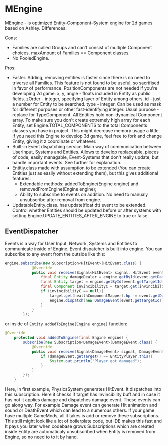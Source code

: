# MEngine
MEngine - is optimized Entity-Component-System engine for 2d games based on Ashley.
Differences:

Cons:
* Families are called Groups and can't consist of multiple Component choices. maxAmount of Families == Component classes.
* No PooledEngine.

Pros:
* Faster. Adding, removing entities is faster since there is no need to triverse all Families. This feature is not found to be useful, so sacrifised in favor of performance.
PositionComponents are not needed if you're developing 2d game.
x, y, angle - floats included in Entity as public fields.
zOrder - integer, specifying layer of Entity among others.
id - just a number for Entity to be searched.
type - integer. Can be used as mask for different purposes or other fast-identifying integer. Usual purpose - replace for TypeComponent.
All Entities hold non-dynamical Component array. To make sure you don't create extremely high array for each Entity, set Engine.TOTAL_COMPONENTS to the total Components classes you have in project. This might decrease memory usage a little.
If you need this Engine to develop 3d game, feel free to fork and change Entity, giving it z coordinate or whatever.
* Built-in Event dispatching service. Main way of communication between UserInput, Systems and Entities. Allows to develop replaceable, pieces of code, easily managable, Event-Systems that don't really update, but handle important events. See further for explanation.
* Entitiy.class made with assumption to be extended (You can create Entities just as easily without extending them), but this gives additional features:
  * Extendable methods: addedToEngine(Engine engine) and removedFromEngine(Engine engine);
  * Ability to subscribe to events on addition. No need to manualy unsubscribe after removal from engine.
* UpdatableEntity.class. has update(float dt) event to be extended. Control whether Entities should be updated before or after systems with setting Engine.UPDATE_ENTITIES_AFTER_ENGINE to true or false.
## EventDispatcher
Events is a way for User Input, Network, Systems and Entities to communicate inside of Engine.
Event dispatcher is built into engine. You can subscribe to any event from the outside like this:

```java
engine.subscribe(new Subscription<HitEvent>(HitEvent.class) {
            @Override
            public void receive(Signal<HitEvent> signal, HitEvent event) {
                final Entity damageDealer = engine.getById(event.getDamageDealerId());
                final Entity target = engine.getById(event.getTargetId());
                final Component invincibilityC = target.get(invincibilityComponentMapper);
                if (invincibilityC == null){
                    target.get(healthComponentMapper).hp -= event.getDamage();
                    engine.dispatch(new DamageEvent(event.getTargetId(), event.getDamageDealerId(), event.getDamage()));
                }
            }
        });
```
or inside of `Entity.addedToEngine(Engine engine)` function:

```java
@Override
    protected void addedToEngine(final Engine engine) {
        subscribe(new Subscription<DamageEvent>(DamageEvent.class) {
            @Override
            public void receive(Signal<DamageEvent> signal, DamageEvent damageEvent) {
                if (damageEvent.getTarget() == EntityPlayer.this){
                    System.out.println("Player got damaged");
                }
            }
        });
    }
```
Here, in first example, PhysicsSystem generates HitEvent. It dispatches into this subscription. Here it checks if target has Invincibility buff and in case it has not it applies damage and dispatches damage event. These events can go along way. For example Damage event can generate Hit animation and sound or DeathEvent which can lead to a numerous others. If your game have multiple GameMods, all it takes is add or remove these subscriptions. This still might look like a lot of boilerplate code, but IDE makes this fast and It pays you later when codebase grows
Subscriptions which are created inside Entity are automaticaly unsubscribed when Entity is removed from Engine, so no need to to it by hand.

